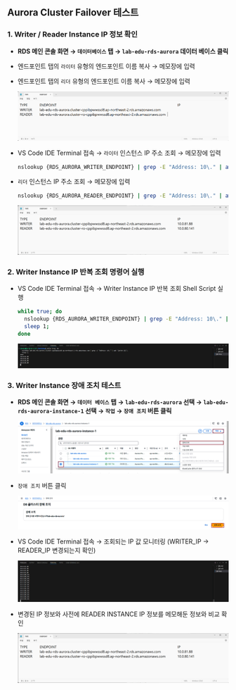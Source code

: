 ## Aurora Cluster Failover 테스트

### 1. Writer / Reader Instance IP 정보 확인

- **RDS 메인 콘솔 화면 → `데이터베이스` 탭 → `lab-edu-rds-aurora` 데이터 베이스 클릭**

- 엔드포인트 탭의 `라이터` 유형의 엔드포인트 이름 복사 → 메모장에 입력

- 엔드포인트 탭의 `리더` 유형의 엔드포인트 이름 복사 → 메모장에 입력

  ![alt text](./img/endpoint_information.png)

- VS Code IDE Terminal 접속 → `라이터` 인스턴스 IP 주소 조회 → 메모장에 입력

  ```bash
  nslookup {RDS_AURORA_WRITER_ENDPOINT} | grep -E "Address: 10\." | awk '{print $2}'
  ```

- `리더` 인스턴스 IP 주소 조회 → 메모장에 입력

  ```bash
  nslookup {RDS_AURORA_READER_ENDPOINT} | grep -E "Address: 10\." | awk '{print $2}'
  ```

  ![alt text](./img/endpoint_ip_information.png)

### 2. Writer Instance IP 반복 조회 명령어 실행

- VS Code IDE Terminal 접속 → Writer Instance IP 반복 조회 Shell Script 실행

  ```bash
  while true; do 
    nslookup {RDS_AURORA_WRITER_ENDPOINT} | grep -E "Address: 10\." | awk '{print $2}';
    sleep 1; 
  done
  ```

  ![alt text](./img/search_writer_ip_loop.png)

### 3. Writer Instance 장애 조치 테스트

- **RDS 메인 콘솔 화면 → `데이터 베이스` 탭 → `lab-edu-rds-aurora` 선택 → `lab-edu-rds-aurora-instance-1` 선택 → `작업` → `장애 조치` 버튼 클릭**

  ![alt text](./img/aurora_failover_01.png)

- `장애 조치` 버튼 클릭

  ![alt text](./img/aurora_failover_02.png)

- VS Code IDE Terminal 접속 → 조회되는 IP 값 모니터링 (WRITER_IP → READER_IP 변경되는지 확인)

  ![alt text](./img/aurora_failover_03.png)

- 변경된 IP 정보와 사전에 READER INSTANCE IP 정보를 메모해둔 정보와 비교 확인

  ![alt text](./img/endpoint_ip_information.png)